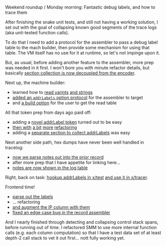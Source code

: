 Weekend roundup / Monday morning: Fantastic debug labels, and how to trace them

After finishing the snake unit tests, and still not having a working solution,
I set out with the goal of collapsing known good segments of the trace logs
(aka unit-tested function calls).

To do that I need to add a protocol for the assembler to pass a debug label
table to the mach builder, then provide some mechanism for using that table.
The VM itself has no use for it at runtime, so let's not impinge upon it.

But, as usual, before adding another feature to the assembler, more prep was
needed in it first. I won't bore you with minute refactor details, but
basically [section collection is now decoupled from the encoder][6cafcdab].

Next up, the machine builder:
- learned how to [read varints][6d6c5e58] [and strings][a41cd6cb]
- [added an `addrLabels` option protocol][a1a473f8] for the assembler to target
- and [a build option][ef8c5690] for the user to get the read table

All that token prep from days ago paid off:
- adding a [novel addrLabel token][d9c24b1f] turned out to be easy
- [then with][c09509fc] [a bit][85592104] [more][d8e3fc98] [refactoring][cdc3411e]
- adding a [separate section to collect addrLabels][8ff13007] was easy

Next another side path, hex dumps have never been well handled in tracelog:
- [now we parse notes out into the prior record][fa0f8622]
- after more prep that I have appetite for linking here...
- [notes are now shown in the log table][0a9c2122]

Right, back on task: [hookup addrLabels in x/test][2789a159] [and use it in x/tracer][1a6053f2].

Frontend time!
- [parse out the labels][ea11ae4d]
- ... refactoring
- [and augment the IP column with them][05444cd2]
- [fixed an edge case bug in the record assembler][35930f3c]

And I nearly finished through detecting and collapsing control stack spans,
before running out of time. I refactored SMM to use more internal function
calls (e.g. each column computation) so that I have a test data set of at least
depth-2 call stack to vet it out first... nott fully working yet.

[6cafcdab]: https://github.com/jcorbin/stackvm/commmit/6cafcdab392ae30bdd2427dbef22c2ffcc6b85ef
[6d6c5e58]: https://github.com/jcorbin/stackvm/commmit/6d6c5e58550fbaa6d6ecd3a34da69b6392d3c6ec
[a41cd6cb]: https://github.com/jcorbin/stackvm/commmit/a41cd6cb06a9fae40d9d28f4b71931db70222424
[a1a473f8]: https://github.com/jcorbin/stackvm/commmit/a1a473f891752c6cfd30d81137fc53eeca8e4da2
[ef8c5690]: https://github.com/jcorbin/stackvm/commmit/ef8c569042f1fee9a9c2384fcf876652aabb4b72
[d9c24b1f]: https://github.com/jcorbin/stackvm/commmit/d9c24b1f7e684b5ea90f7596ac1b96d842f92fd8
[c09509fc]: https://github.com/jcorbin/stackvm/commmit/c09509fcea5f5b375af029a2cac9094609a7e367
[85592104]: https://github.com/jcorbin/stackvm/commmit/85592104605282f95e5c31530d9dfcac81289d04
[d8e3fc98]: https://github.com/jcorbin/stackvm/commmit/d8e3fc98cd5f87300c29e62d6f3fa94cd332a6b0
[cdc3411e]: https://github.com/jcorbin/stackvm/commmit/cdc3411e226c0d4e05007deef963063308c966bb
[8ff13007]: https://github.com/jcorbin/stackvm/commmit/8ff13007c3ccbf7bb24a6b7c1dd85d3a89b14042
[fa0f8622]: https://github.com/jcorbin/stackvm/commmit/fa0f86221eab3ff5270222453dde46170dde49a6
[0a9c2122]: https://github.com/jcorbin/stackvm/commmit/0a9c2122ba1fcd25f62fd8ae7267c03f47e3ed06
[2789a159]: https://github.com/jcorbin/stackvm/commmit/2789a159adaca3f973f3347732255280f69d6a73
[1a6053f2]: https://github.com/jcorbin/stackvm/commmit/1a6053f280136eb5cd9ab18343502c010f0de027
[ea11ae4d]: https://github.com/jcorbin/stackvm/commmit/ea11ae4d5b1146ef9d0a746e9c755b4aea76e5cb
[05444cd2]: https://github.com/jcorbin/stackvm/commmit/05444cd2bbfb1bf1c144a5c78fdd730537947e1c
[35930f3c]: https://github.com/jcorbin/stackvm/commmit/35930f3c3a3f64b8085c07b621802deea7662bad
